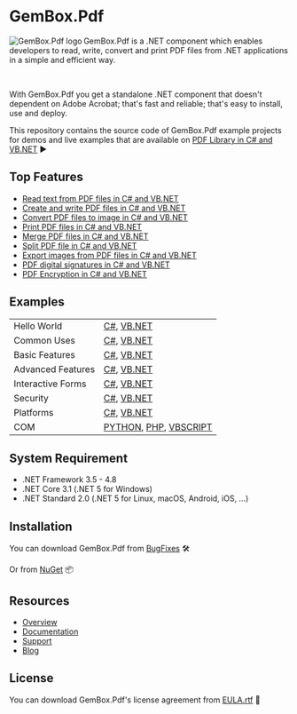 # GemBox.Pdf

<img src="https://www.gemboxsoftware.com/images/NugetGba.png" alt="GemBox.Pdf logo" align="left" />

GemBox.Pdf is a .NET component which enables developers to read, write, convert and print PDF files from .NET applications in a simple and efficient way.

<br/>

With GemBox.Pdf you get a standalone .NET component that doesn't dependent on Adobe Acrobat; that's fast and reliable; that's easy to install, use and deploy.

This repository contains the source code of GemBox.Pdf example projects for demos and live examples that are available on [PDF Library in C# and VB.NET](https://www.gemboxsoftware.com/pdf/examples/c-sharp-vb-net-pdf-library/101) ▶

## Top Features

* [Read text from PDF files in C# and VB.NET](https://www.gemboxsoftware.com/pdf/examples/c-sharp-vb-net-read-pdf/205)
* [Create and write PDF files in C# and VB.NET](https://www.gemboxsoftware.com/pdf/examples/c-sharp-vb-net-create-write-pdf-file/209)
* [Convert PDF files to image in C# and VB.NET](https://www.gemboxsoftware.com/pdf/examples/c-sharp-convert-pdf-to-image/208)
* [Print PDF files in C# and VB.NET](https://www.gemboxsoftware.com/pdf/examples/c-sharp-vb-net-print-pdf/207)
* [Merge PDF files in C# and VB.NET](https://www.gemboxsoftware.com/pdf/examples/c-sharp-vb-net-merge-pdf/201)
* [Split PDF file in C# and VB.NET](https://www.gemboxsoftware.com/pdf/examples/c-sharp-vb-net-split-pdf/202)
* [Export images from PDF files in C# and VB.NET](https://www.gemboxsoftware.com/pdf/examples/c-sharp-vb-export-images-from-pdf/206)
* [PDF digital signatures in C# and VB.NET](https://www.gemboxsoftware.com/pdf/examples/c-sharp-vb-net-pdf-digital-signature/1102)
* [PDF Encryption in C# and VB.NET](https://www.gemboxsoftware.com/pdf/examples/c-sharp-vb-net-pdf-encryption/1101)

## Examples

| | |
| --- | --- |
| Hello World | [C#](https://github.com/GemBoxLtd/GemBox.Pdf.Examples/tree/master/C%23/Hello%20World), [VB.NET](https://github.com/GemBoxLtd/GemBox.Pdf.Examples/tree/master/VB.NET/Hello%20World) |
| Common Uses | [C#](https://github.com/GemBoxLtd/GemBox.Pdf.Examples/tree/master/C%23/Common%20Uses), [VB.NET](https://github.com/GemBoxLtd/GemBox.Pdf.Examples/tree/master/VB.NET/Common%20Uses) |
| Basic Features | [C#](https://github.com/GemBoxLtd/GemBox.Pdf.Examples/tree/master/C%23/Basic%20Features), [VB.NET](https://github.com/GemBoxLtd/GemBox.Pdf.Examples/tree/master/VB.NET/Basic%20Features) |
| Advanced Features | [C#](https://github.com/GemBoxLtd/GemBox.Pdf.Examples/tree/master/C%23/Advanced%20Features), [VB.NET](https://github.com/GemBoxLtd/GemBox.Pdf.Examples/tree/master/VB.NET/Advanced%20Features) |
| Interactive Forms | [C#](https://github.com/GemBoxLtd/GemBox.Pdf.Examples/tree/master/C%23/Interactive%20Forms), [VB.NET](https://github.com/GemBoxLtd/GemBox.Pdf.Examples/tree/master/VB.NET/Interactive%20Forms) |
| Security | [C#](https://github.com/GemBoxLtd/GemBox.Pdf.Examples/tree/master/C%23/Security), [VB.NET](https://github.com/GemBoxLtd/GemBox.Pdf.Examples/tree/master/VB.NET/Security) |
| Platforms | [C#](https://github.com/GemBoxLtd/GemBox.Pdf.Examples/tree/master/C%23/Platforms), [VB.NET](https://github.com/GemBoxLtd/GemBox.Pdf.Examples/tree/master/VB.NET/Platforms) |
| COM | [PYTHON](https://github.com/GemBoxLtd/GemBox.Pdf.Examples/blob/master/PYTHON%2C%20PHP%2C%20VBSCRIPT/COM.py), [PHP](https://github.com/GemBoxLtd/GemBox.Pdf.Examples/blob/master/PYTHON%2C%20PHP%2C%20VBSCRIPT/COM.php), [VBSCRIPT](https://github.com/GemBoxLtd/GemBox.Pdf.Examples/blob/master/PYTHON%2C%20PHP%2C%20VBSCRIPT/COM.vbs) |

## System Requirement

* .NET Framework 3.5 - 4.8
* .NET Core 3.1 (.NET 5 for Windows)
* .NET Standard 2.0 (.NET 5 for Linux, macOS, Android, iOS, …)

## Installation

You can download GemBox.Pdf from [BugFixes](https://www.gemboxsoftware.com/pdf/downloads/bugfixes.html) 🛠️

Or from [NuGet](https://www.nuget.org/packages/GemBox.Pdf/) 📦

## Resources

* [Overview](https://www.gemboxsoftware.com/pdf)
* [Documentation](https://www.gemboxsoftware.com/pdf/docs/introduction.html)
* [Support](https://www.gemboxsoftware.com/pdf/support)
* [Blog](https://www.gemboxsoftware.com/gembox-pdf)

## License

You can download GemBox.Pdf's license agreement from [EULA.rtf](https://www.gemboxsoftware.com/EULA.rtf) 📝
